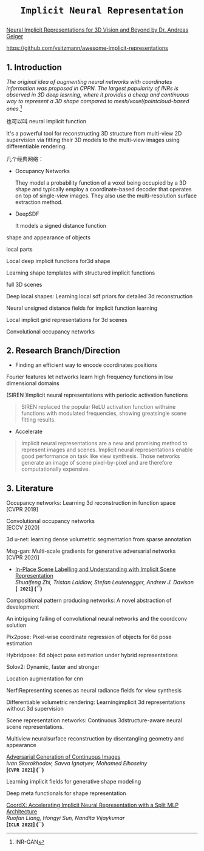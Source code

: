 # <p align=center>`Implicit Neural Representation` </p>

[Neural Implicit Representations for 3D Vision and Beyond by Dr. Andreas Geiger](https://www.youtube.com/watch?v=jennURL-gtQ)

https://github.com/vsitzmann/awesome-implicit-representations

## 1. Introduction

*The original idea of augmenting neural networks with coordinates information was proposed in CPPN. The largest popularity of INRs is observed in 3D deep lesrning, where it provides a cheap and continuous way to represent a 3D shape compared to mesh/voxel/pointcloud-based ones.*[^ 1] 



也可以叫 neural implicit function



It's a powerful tool for reconstructing 3D structure from multi-view 2D supervision via fitting their 3D models to the multi-view images using differentiable rendering.



几个经典网络：

- Occupancy Networks

  They model a probability function of a voxel being occupied by a 3D shape and typically employ a coordinate-based decoder that operates on top of single-view images. They also use the multi-resolution surface extraction method.

- DeepSDF 

  It models a signed distance function 



shape and appearance of objects

local parts



Local deep implicit functions for3d shape

Learning shape templates with structured implicit functions



full 3D scenes

Deep local shapes: Learning local sdf priors for detailed 3d reconstruction

Neural unsigned distance fields for implicit function learning

Local implicit grid representations for 3d scenes

Convolutional occupancy networks





## 2. Research Branch/Direction

- Finding an efficient way to encode coordinates positions

Fourier features let networks learn high frequency functions in low dimensional domains

(SIREN )Implicit neural representations with periodic activation functions

> SIREN replaced the popular ReLU activation function withsine functions with modulated frequencies, showing greatsingle scene fitting results.

[](https://arxiv.org/abs/2004.04180)



- Accelerate 

> Implicit neural representations are a new and promising method to represent images and scenes. Implicit neural representations enable good performance on task like view synthesis. Those networks generate an image of scene pixel-by-pixel and are therefore computationally expensive. 





## 3. Literature

Occupancy networks: Learning 3d reconstruction in function space  
[CVPR 2019]

Convolutional occupancy networks  
[ECCV 2020]

3d u-net: learning dense volumetric segmentation from sparse annotation

Msg-gan: Multi-scale gradients for generative adversarial networks  
[CVPR 2020]



- [In-Place Scene Labelling and Understanding with Implicit Scene Representation](https://arxiv.org/pdf/2103.15875)  
  *Shuaifeng Zhi, Tristan Laidlow, Stefan Leutenegger, Andrew J. Davison*  
  **[` 2021`] (``)**

Compositional pattern producing networks: A novel abstraction of development

An intriguing failing of convolutional neural networks and the coordconv solution

Pix2pose: Pixel-wise coordinate regression of objects for 6d pose estimation

Hybridpose: 6d object pose estimation under hybrid representations

Solov2: Dynamic, faster and stronger

Location augmentation for cnn



Nerf:Representing scenes as neural radiance fields for view synthesis

Differentiable volumetric rendering: Learningimplicit 3d representations without 3d supervision

Scene representation networks: Continuous 3dstructure-aware neural scene representations.

Multiview neuralsurface reconstruction by disentangling geometry and appearance



[Adversarial Generation of Continuous Images](https://arxiv.org/abs/2011.12026)  
*Ivan Skorokhodov, Savva Ignatyev, Mohamed Elhoseiny*  
**[`CVPR 2021`] (``)** 



Learning implicit fields for generative shape modeling

Deep meta functionals for shape representation



[CoordX: Accelerating Implicit Neural Representation with a Split MLP Architecture](https://arxiv.org/abs/2201.12425)  
*Ruofan Liang, Hongyi Sun, Nandita Vijaykumar*  
**[`ICLR 2022`] (``)**





[^ 1]: INR-GAN